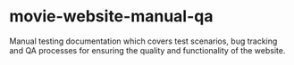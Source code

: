 # movie-website-manual-qa
Manual testing documentation which covers test scenarios, bug tracking and QA processes for ensuring the quality and functionality of the website.
